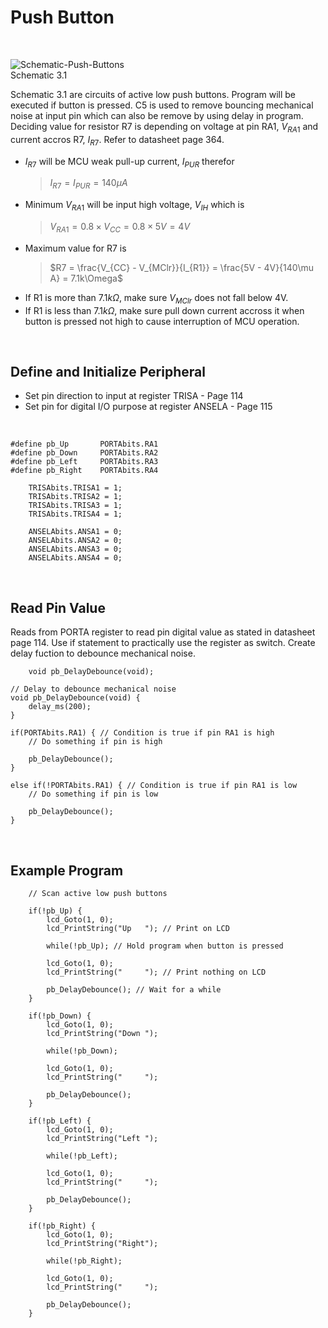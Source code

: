 # Push Button
<br/>

![Schematic-Push-Buttons](https://github.com/user-attachments/assets/f68fbd5a-b14a-4a7d-9735-05d4d7512e5e)
<br/>
Schematic 3.1
<br/>

Schematic 3.1 are circuits of active low push buttons. Program will be executed if button is pressed. C5 is used to remove bouncing mechanical noise at input pin which can also be remove by using delay in program. 
Deciding value for resistor R7 is depending on voltage at pin RA1, $V_{RA1}$ and current accros R7, $I_{R7}$. Refer to datasheet page 364.
* $I_{R7}$ will be MCU weak pull-up current, $I_{PUR}$ therefor
  >$I_{R7} = I_{PUR} = 140\mu A$
* Minimum $V_{RA1}$ will be input high voltage, $V_{IH}$ which is
  >$V_{RA1} = 0.8 \times{} V_{CC} = 0.8 \times{} 5V = 4V$
* Maximum value for R7 is
  >$R7 = \frac{V_{CC} - V_{MClr}}{I_{R1}} = \frac{5V - 4V}{140\mu A} = 7.1k\Omega$
* If R1 is more than $7.1k\Omega$, make sure $V_{MClr}$ does not fall below 4V.
* If R1 is less than $7.1k\Omega$, make sure pull down current accross it when button is pressed not high to cause interruption of MCU operation.
<br/>

## Define and Initialize Peripheral
* Set pin direction to input at register TRISA - Page 114
* Set pin for digital I/O purpose at register ANSELA - Page 115
<br/>

```
#define pb_Up       PORTAbits.RA1
#define pb_Down     PORTAbits.RA2
#define pb_Left     PORTAbits.RA3
#define pb_Right    PORTAbits.RA4
```

```
    TRISAbits.TRISA1 = 1;
    TRISAbits.TRISA2 = 1;
    TRISAbits.TRISA3 = 1;
    TRISAbits.TRISA4 = 1;
    
    ANSELAbits.ANSA1 = 0;
    ANSELAbits.ANSA2 = 0;
    ANSELAbits.ANSA3 = 0;
    ANSELAbits.ANSA4 = 0;
```
<br/>

## Read Pin Value
Reads from PORTA register to read pin digital value as stated in datasheet page 114. Use if statement to practically use the register as switch. Create delay fuction to debounce mechanical noise.
<br/>
```
    void pb_DelayDebounce(void);
```

```
// Delay to debounce mechanical noise
void pb_DelayDebounce(void) {
    delay_ms(200);
}
```

```
if(PORTAbits.RA1) { // Condition is true if pin RA1 is high
    // Do something if pin is high
    
    pb_DelayDebounce();
}

else if(!PORTAbits.RA1) { // Condition is true if pin RA1 is low
    // Do something if pin is low
    
    pb_DelayDebounce();
}
```
<br/>

## Example Program
```
    // Scan active low push buttons
    
    if(!pb_Up) {
        lcd_Goto(1, 0);
        lcd_PrintString("Up   "); // Print on LCD
        
        while(!pb_Up); // Hold program when button is pressed
        
        lcd_Goto(1, 0);
        lcd_PrintString("     "); // Print nothing on LCD
        
        pb_DelayDebounce(); // Wait for a while
    }
    
    if(!pb_Down) {
        lcd_Goto(1, 0);
        lcd_PrintString("Down ");
        
        while(!pb_Down);
        
        lcd_Goto(1, 0);
        lcd_PrintString("     ");
        
        pb_DelayDebounce();
    }
    
    if(!pb_Left) {
        lcd_Goto(1, 0);
        lcd_PrintString("Left ");
        
        while(!pb_Left);
        
        lcd_Goto(1, 0);
        lcd_PrintString("     ");
        
        pb_DelayDebounce();
    }
    
    if(!pb_Right) {
        lcd_Goto(1, 0);
        lcd_PrintString("Right");
        
        while(!pb_Right);
        
        lcd_Goto(1, 0);
        lcd_PrintString("     ");
        
        pb_DelayDebounce();
    }
```
<br/>

<br/>
